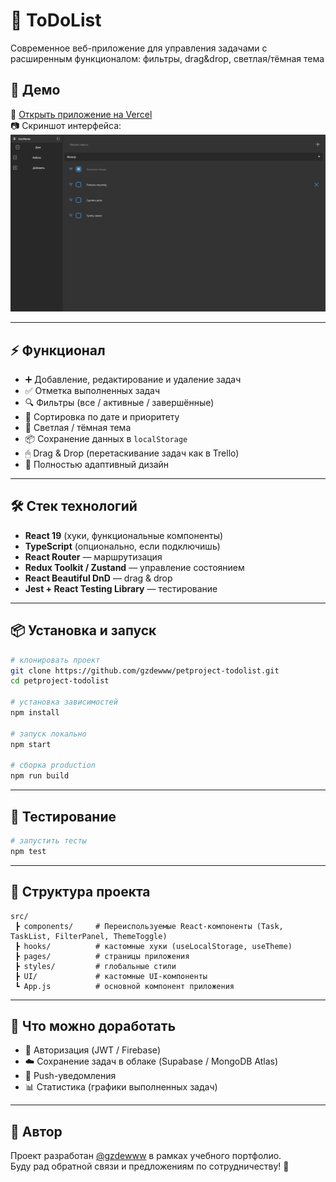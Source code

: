 # 📝 ToDoList

Современное веб-приложение для управления задачами с расширенным функционалом: фильтры, drag&drop, светлая/тёмная тема

## 🚀 Демо  
🔗 [Открыть приложение на Vercel](https://your-vercel-link.vercel.app)  
📷 Скриншот интерфейса:  
![ToDoList Screenshot](./public/screenshot.png)  

---

## ⚡ Функционал

- ➕ Добавление, редактирование и удаление задач  
- ✅ Отметка выполненных задач  
- 🔍 Фильтры (все / активные / завершённые)  
- 📂 Сортировка по дате и приоритету  
- 🎨 Светлая / тёмная тема  
- 📦 Сохранение данных в `localStorage`
- 🖱 Drag & Drop (перетаскивание задач как в Trello)
- 📱 Полностью адаптивный дизайн 

---

## 🛠️ Стек технологий

- **React 19** (хуки, функциональные компоненты)  
- **TypeScript** (опционально, если подключишь)  
- **React Router** — маршрутизация  
- **Redux Toolkit / Zustand** — управление состоянием  
- **React Beautiful DnD** — drag & drop  
- **Jest + React Testing Library** — тестирование  

---

## 📦 Установка и запуск

```bash
# клонировать проект
git clone https://github.com/gzdewww/petproject-todolist.git
cd petproject-todolist

# установка зависимостей
npm install

# запуск локально
npm start

# сборка production
npm run build
```

---

## 🧪 Тестирование

```bash
# запустить тесты
npm test
```

---

## 📂 Структура проекта

```
src/
 ┣ components/     # Переиспользуемые React-компоненты (Task, TaskList, FilterPanel, ThemeToggle)
 ┣ hooks/          # кастомные хуки (useLocalStorage, useTheme)
 ┣ pages/          # страницы приложения
 ┣ styles/         # глобальные стили
 ┣ UI/             # кастомные UI-компоненты
 ┗ App.js          # основной компонент приложения
```

---

## 📌 Что можно доработать

- 🔑 Авторизация (JWT / Firebase)  
- ☁️ Сохранение задач в облаке (Supabase / MongoDB Atlas)  
- 🔔 Push-уведомления  
- 📊 Статистика (графики выполненных задач)  

---

## 👤 Автор

Проект разработан [@gzdewww](https://github.com/gzdewww) в рамках учебного портфолио.  
Буду рад обратной связи и предложениям по сотрудничеству! 🚀  
